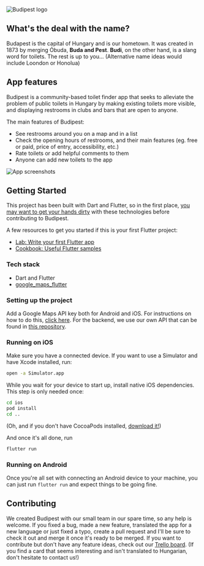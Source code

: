 ![Budipest logo](https://github.com/dnlgrgly/budipest-mobile/blob/master/github_assets/cover.jpeg)

## What's the deal with the name?

Budapest is the capital of Hungary and is our hometown. It was created in 1873 by merging Óbuda, **Buda and Pest**. **Budi**, on the other hand, is a slang word for toilets. The rest is up to you... (Alternative name ideas would include Loondon or Honolua)

## App features
Budipest is a community-based toilet finder app that seeks to alleviate the problem of public toilets in Hungary by making existing toilets more visible, and displaying restrooms in clubs and bars that are open to anyone.

The main features of Budipest:
- See restrooms around you on a map and in a list
- Check the opening hours of restrooms, and their main features (eg. free or paid, price of entry, accessibility, etc.)
- Rate toilets or add helpful comments to them
- Anyone can add new toilets to the app

![App screenshots](https://github.com/dnlgrgly/budipest-mobile/blob/master/github_assets/features.png)

## Getting Started

This project has been built with Dart and Flutter, so in the first place, [you may want to get your hands dirty](https://flutter.dev/docs/get-started) with these technologies before contributing to Budipest.

A few resources to get you started if this is your first Flutter project:

- [Lab: Write your first Flutter app](https://flutter.dev/docs/get-started/codelab)
- [Cookbook: Useful Flutter samples](https://flutter.dev/docs/cookbook)

### Tech stack
- Dart and Flutter
- [google_maps_flutter](https://pub.dev/packages/google_maps_flutter)

### Setting up the project

Add a Google Maps API key both for Android and iOS. For instructions on how to do this, [click here](https://stackoverflow.com/a/59834585).
For the backend, we use our own API that can be found in [this repository](https://github.com/dnlgrgly/budipest-api).

### Running on iOS

Make sure you have a connected device. If you want to use a Simulator and have Xcode installed, run:

```bash
open -a Simulator.app
```

While you wait for your device to start up, install native iOS dependencies. This step is only needed once:

```bash
cd ios
pod install
cd ..
```

(Oh, and if you don't have CocoaPods installed, [download it!](https://cocoapods.org/))

And once it's all done, run

```bash
flutter run
```

### Running on Android

Once you're all set with connecting an Android device to your machine, you can just run `flutter run` and expect things to be going fine.

## Contributing

We created Budipest with our small team in our spare time, so any help is welcome. If you fixed a bug, made a new feature, translated the app for a new language or just fixed a typo, create a pull request and I'll be sure to check it out and merge it once it's ready to be merged.
If you want to contribute but don't have any feature ideas, check out our [Trello board](https://trello.com/b/EZNASMNg/budipest). (If you find a card that seems interesting and isn't translated to Hungarian, don't hesitate to contact us!)
